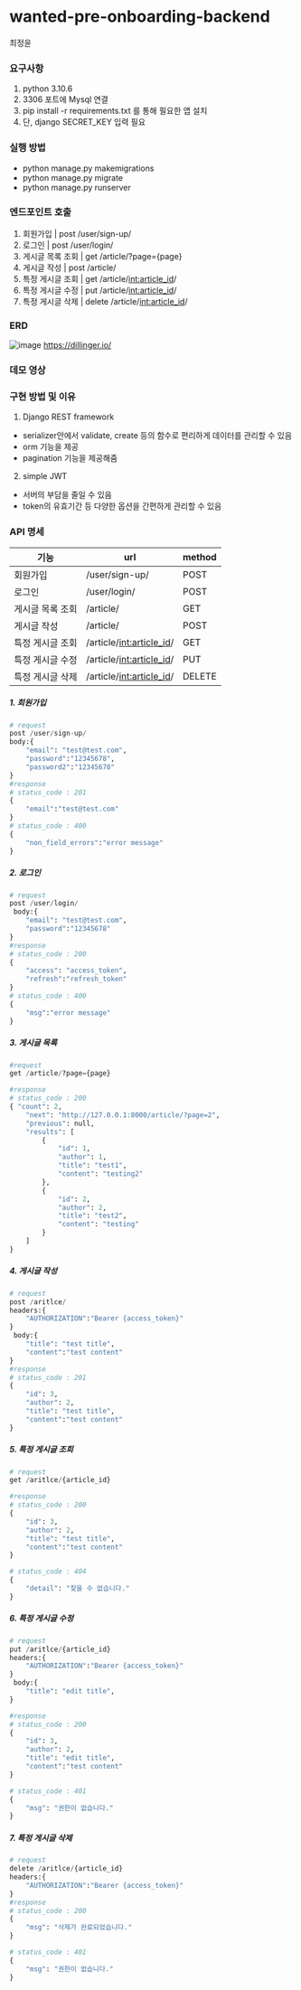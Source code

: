 # wanted-pre-onboarding-backend

최정윤

### 요구사항
1. python 3.10.6
2. 3306 포트에 Mysql 연결
3. pip install -r requirements.txt 를 통해 필요한 앱 설치
4. 단, django SECRET_KEY 입력 필요

### 실행 방법
- python manage.py makemigrations
- python manage.py migrate
- python manage.py runserver

### 엔드포인트 호출
1. 회원가입 | post /user/sign-up/
2. 로그인 | post /user/login/
3. 게시글 목록 조회 | get /article/?page={page}
4. 게시글 작성 | post /article/
5. 특정 게시글 조회 | get /article/<int:article_id>/ 
6. 특정 게시글 수정 | put /article/<int:article_id>/
7. 특정 게시글 삭제 | delete /article/<int:article_id>/

### ERD
  
  ![image](https://github.com/uniqquej/wanted-pre-onboarding-backend/assets/109218139/815c5212-b215-4676-a6f8-6ef413abec1f)
https://dillinger.io/

### 데모 영상
### 구현 방법 및 이유
1. Django REST framework 
  - serializer안에서 validate, create 등의 함수로 편리하게 데이터를 관리할 수 있음
  - orm 기능을 제공
  - pagination 기능을 제공해줌

2. simple JWT
  - 서버의 부담을 줄일 수 있음
  - token의 유효기간 등 다양한 옵션을 간편하게 관리할 수 있음

### API 명세
| 기능 | url |method |
| ------ | ------ | ------ |
| 회원가입 | /user/sign-up/ |POST|
| 로그인 | /user/login/ |POST|
| 게시글 목록 조회 | /article/ |GET|
| 게시글 작성 | /article/ |POST|
| 특정 게시글 조회 |/article/<int:article_id>/ |GET|
| 특정 게시글 수정 |/article/<int:article_id>/|PUT|
| 특정 게시글 삭제 | /article/<int:article_id>/ |DELETE|

##### 1. 회원가입
```python
# request
post /user/sign-up/
body:{
    "email": "test@test.com",
    "password":"12345678",
    "password2":"12345678"
}
#response
# status_code : 201
{
    "email":"test@test.com"
}
# status_code : 400
{
    "non_field_errors":"error message"
}
```

##### 2. 로그인
```python
# request
post /user/login/
 body:{
    "email": "test@test.com",
    "password":"12345678"
}
#response
# status_code : 200
{
    "access": "access_token",
    "refresh":"refresh_token"
}
# status_code : 400
{
    "msg":"error message"
}
```

##### 3. 게시글 목록
```python
#request
get /article/?page={page}

#response
# status_code : 200
{ "count": 2,
    "next": "http://127.0.0.1:8000/article/?page=2",
    "previous": null,
    "results": [
        {
            "id": 1,
            "author": 1,
            "title": "test1",
            "content": "testing2"
        },
        {
            "id": 2,
            "author": 2,
            "title": "test2",
            "content": "testing"
        }
    ]
}
```

##### 4. 게시글 작성
```python
# request
post /aritlce/
headers:{
    "AUTHORIZATION":"Bearer {access_token}"
}
 body:{
    "title": "test title",
    "content":"test content"
}
#response
# status_code : 201
{
    "id": 3,
    "author": 2,
    "title": "test title",
    "content":"test content"
}
```
##### 5. 특정 게시글 조회
```python
# request
get /aritlce/{article_id}

#response
# status_code : 200
{
    "id": 3,
    "author": 2,
    "title": "test title",
    "content":"test content"
}

# status_code : 404
{
    "detail": "찾을 수 없습니다."
}
```

##### 6. 특정 게시글 수정
```python
# request
put /aritlce/{article_id}
headers:{
    "AUTHORIZATION":"Bearer {access_token}"
}
 body:{
    "title": "edit title",
}

#response
# status_code : 200
{
    "id": 3,
    "author": 2,
    "title": "edit title",
    "content":"test content"
}

# status_code : 401
{
    "msg": "권한이 없습니다."
}
```

##### 7. 특정 게시글 삭제
```python
# request
delete /aritlce/{article_id}
headers:{
    "AUTHORIZATION":"Bearer {access_token}"
}
#response
# status_code : 200
{
    "msg": "삭제가 완료되었습니다."
}

# status_code : 401
{
    "msg": "권한이 없습니다."
}
```
